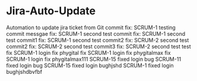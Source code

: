 # Jira-Auto-Update
Automation to update jira ticket from Git commit
fix: SCRUM-1 testing commit messgae
fix: SCRUM-1 second test commit
fix: SCRUM-1 second test commit1
fix: SCRUM-1 second test commit2
fix: SCRUM-2 second test commit2
fix: SCRUM-2 second test commit3
fix: SCRUM-2 second test test
fix SCRUM-1 login fix phygital
fix SCRUM-1 login fix phygitalmax
fix SCRUM-1 login fix phygitalmax111
SCRUM-15 fixed login bug
SCRUM-11 fixed login bug
SCRUM-15 fixed login bughjshd
SCRUM-1 fixed login bughjshdbvfbf
